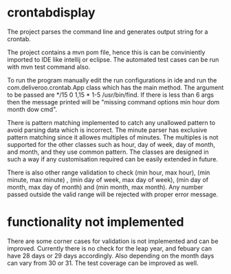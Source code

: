 # crontabdisplay
The project parses the command line and generates output string for a crontab.

The project contains a mvn pom file, hence this is can be conviniently imported to IDE like intellij or eclipse. The automated test cases can be run with mvn test command also. 

To run the program manually edit the run configurations in ide and run the com.deliveroo.crontab.App class which has the main method. The argument to be passed are */15 0 1,15 * 1-5 /usr/bin/find.  If there is less than 6 args then the message printed will be "missing command options min hour dom month dow cmd". 

There is pattern matching implemented to catch any unallowed pattern to avoid parsing data which is incorrect. The minute parser has exclusive pattern matching since it allowes multiples of minutes. The multiples is not supported for the other classes such as hour, day of week, day of month, and month, and they use common pattern. The classes are designed in such a way if any customisation required can be easily extended in future. 

There is also other range validation to check (min hour, max hour), (min minute, max minute) , (min day of week, max day of week), (min day of month, max day of month) and (min month, max month). Any number passed outside the valid range will be rejected with proper error message. 

# functionality not implemented
There are some corner cases for validation is not implemented and can be improved. Currently there is no check for the leap year, and febuary can have 28 days or 29 days accordingly. Also depending on the month days can vary from 30 or 31. The test coverage can be improved as well. 
